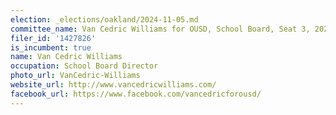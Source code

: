 ```yaml
---
election: _elections/oakland/2024-11-05.md
committee_name: Van Cedric Williams for OUSD, School Board, Seat 3, 2024
filer_id: '1427826'
is_incumbent: true
name: Van Cedric Williams
occupation: School Board Director
photo_url: VanCedric-Williams
website_url: http://www.vancedricwilliams.com/
facebook_url: https://www.facebook.com/vancedricforousd/
---
```

